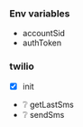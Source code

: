 ### Env variables
- accountSid
- authToken

### twilio
- [x] init
- :grey_question: getLastSms
- :grey_question: sendSms